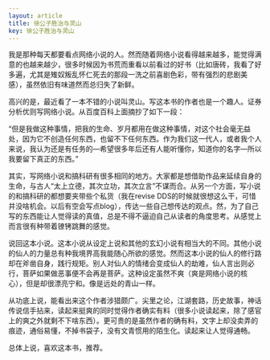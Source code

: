 ```yaml
---
layout: article
title: 徐公子胜治与灵山
key: 徐公子胜治与灵山
---
```


我是那种每天都要看点网络小说的人。然而随着网络小说看得越来越多，能觉得满意的也越来越少，很多时候因为书荒而重看以前看过的好书（比如唐砖，我看了好多遍，尤其是雉奴叛乱怀仁死去的那段一洗之前喜剧色彩，带有强烈的悲剧美感），虽然依旧有味道然而总归失了新鲜。

高兴的是，最近看了一本不错的小说叫灵山。写这本书的作者也是一个趣人。证券分析优则写网络小说。从百度百科上面摘抄了如下一段：

“但是我做这种事情，把我的生命、岁月都用在做这种事情，对这个社会毫无益处，因为它不创造任何东西，也留不下任何东西。作为我们这一代人，或者我个人来说，我认为还是有任务的—希望很多年后还有人能听懂你，知道你的名字—所以我要留下真正的东西。”

其实，写网络小说和搞科研有很多相同的地方。大家都是想借助作品来延续自身的生命，与古人“太上立德，其次立功，其次立言”不谋而合。从另一个方面，写小说的和搞科研的都想要夹带些个私货（我在revise DDS的时候就很想这么干，可惜并没啥机会。以后有空会写点blog），传达一些自己想传达的观点。然，为了自己写的东西能让人觉得读的真值，总是不得不逼迫自己从读者的角度思考。从感觉上而言很有种带着镣铐跳舞的感觉。

说回这本小说。这本小说从设定上说和其他的玄幻小说有相当大的不同。其他小说的仙人的力量总有种我境界高我能随心所欲的感觉。然而这本小说的仙人的修行路却在斧凿自身，践行规矩。别人对仙人的情绪会变成仙人的劫难，仙人言出则必行，菩萨如果做恶事便不会再是菩萨。这种设定虽然不爽（爽是网络小说的核心），但是却很漂亮宁和。像是远处的青山一样。

从功底上说，能看出来这个作者涉猎颇广。尖里之论，江湖套路，历史故事，神话传说信手拈来，读起来挺爽的同时觉得作者确实有料（很多小说读起来，除了感官上的爽之外就剩不下啥东西）。更可贵的是虽然作者的确有料，文字上却没卖弄的痕迹，通俗易懂，不掉书袋子，没有文青惯用的陌生化。读起来让人觉得通畅。

总体上说，喜欢这本书，推荐。
